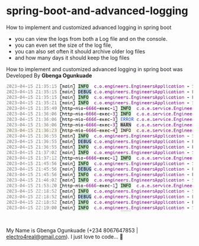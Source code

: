 # spring-boot-and-advanced-logging
How to implement and customized advanced logging in spring boot
- you can view the logs from both a Log file and on the console.
- you can even set the size of the log file, 
- you can also set often it should archive older log files
- and how many days it should keep the log files

How to implement and customized advanced logging in spring boot was Developed By **Gbenga Ogunkuade**

![This is another image](https://github.com/gbengaogunkuade/spring-boot-and-advanced-logging/blob/main/LOGS-IMAGE.png)



#
My Name is Gbenga Ogunkuade (+234 8067647853 | electro4real@gmail.com).
I just love to code... 🙂


